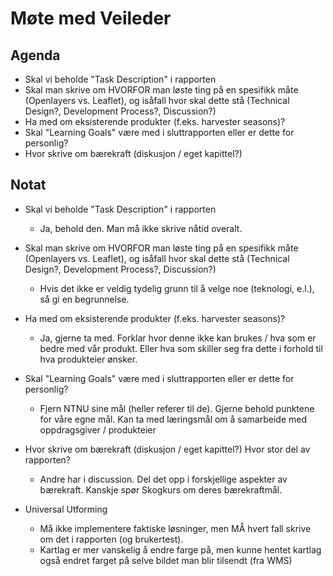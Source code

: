 # Møte med Veileder
## Agenda
- Skal vi beholde "Task Description" i rapporten
- Skal man skrive om HVORFOR man løste ting på en spesifikk måte (Openlayers vs. Leaflet), og isåfall hvor skal dette stå (Technical Design?, Development Process?, Discussion?)
- Ha med om eksisterende produkter (f.eks. harvester seasons)?  
- Skal "Learning Goals" være med i sluttrapporten eller er dette for personlig?
- Hvor skrive om bærekraft (diskusjon / eget kapittel?)
## Notat
- Skal vi beholde "Task Description" i rapporten
	- Ja, behold den. Man må ikke skrive nåtid overalt.
- Skal man skrive om HVORFOR man løste ting på en spesifikk måte (Openlayers vs. Leaflet), og isåfall hvor skal dette stå (Technical Design?, Development Process?, Discussion?)
	- Hvis det ikke er veldig tydelig grunn til å velge noe (teknologi, e.l.), så gi en begrunnelse. 
- Ha med om eksisterende produkter (f.eks. harvester seasons)? 
	- Ja, gjerne ta med. Forklar hvor denne ikke kan brukes / hva som er bedre med vår produkt. Eller hva som skiller seg fra dette i forhold til hva produkteier ønsker.
- Skal "Learning Goals" være med i sluttrapporten eller er dette for personlig?
	- Fjern NTNU sine mål (heller referer til de). Gjerne behold punktene for våre egne mål. Kan ta med læringsmål om å samarbeide med oppdragsgiver / produkteier
- Hvor skrive om bærekraft (diskusjon / eget kapittel?) Hvor stor del av rapporten?
	- Andre har i discussion. Del det opp i forskjellige aspekter av bærekraft. Kanskje spør Skogkurs om deres bærekraftmål. 

- Universal Utforming
	- Må ikke implementere faktiske løsninger, men MÅ hvert fall skrive om det i rapporten (og brukertest).
	- Kartlag er mer vanskelig å endre farge på, men kunne hentet kartlag også endret farget på selve bildet man blir tilsendt (fra WMS)